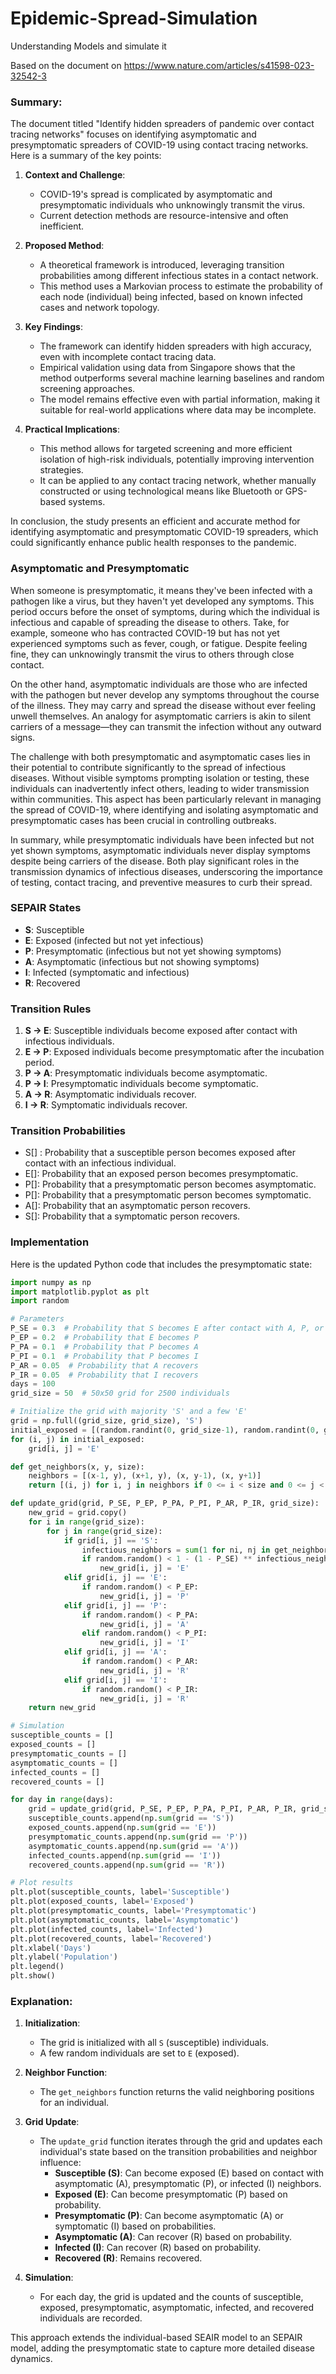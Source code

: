 # Epidemic-Spread-Simulation
Understanding Models and simulate it

Based on the document on https://www.nature.com/articles/s41598-023-32542-3

### Summary:

The document titled "Identify hidden spreaders of pandemic over contact tracing networks" focuses on identifying asymptomatic and presymptomatic spreaders of COVID-19 using contact tracing networks. Here is a summary of the key points:

1. **Context and Challenge**:
   - COVID-19's spread is complicated by asymptomatic and presymptomatic individuals who unknowingly transmit the virus.
   - Current detection methods are resource-intensive and often inefficient.

2. **Proposed Method**:
   - A theoretical framework is introduced, leveraging transition probabilities among different infectious states in a contact network.
   - This method uses a Markovian process to estimate the probability of each node (individual) being infected, based on known infected cases and network topology.

3. **Key Findings**:
   - The framework can identify hidden spreaders with high accuracy, even with incomplete contact tracing data.
   - Empirical validation using data from Singapore shows that the method outperforms several machine learning baselines and random screening approaches.
   - The model remains effective even with partial information, making it suitable for real-world applications where data may be incomplete.

4. **Practical Implications**:
   - This method allows for targeted screening and more efficient isolation of high-risk individuals, potentially improving intervention strategies.
   - It can be applied to any contact tracing network, whether manually constructed or using technological means like Bluetooth or GPS-based systems.

In conclusion, the study presents an efficient and accurate method for identifying asymptomatic and presymptomatic COVID-19 spreaders, which could significantly enhance public health responses to the pandemic.

### Asymptomatic and Presymptomatic
When someone is presymptomatic, it means they've been infected with a pathogen like a virus, but they haven't yet developed any symptoms. This period occurs before the onset of symptoms, during which the individual is infectious and capable of spreading the disease to others. Take, for example, someone who has contracted COVID-19 but has not yet experienced symptoms such as fever, cough, or fatigue. Despite feeling fine, they can unknowingly transmit the virus to others through close contact.

On the other hand, asymptomatic individuals are those who are infected with the pathogen but never develop any symptoms throughout the course of the illness. They may carry and spread the disease without ever feeling unwell themselves. An analogy for asymptomatic carriers is akin to silent carriers of a message—they can transmit the infection without any outward signs.

The challenge with both presymptomatic and asymptomatic cases lies in their potential to contribute significantly to the spread of infectious diseases. Without visible symptoms prompting isolation or testing, these individuals can inadvertently infect others, leading to wider transmission within communities. This aspect has been particularly relevant in managing the spread of COVID-19, where identifying and isolating asymptomatic and presymptomatic cases has been crucial in controlling outbreaks.

In summary, while presymptomatic individuals have been infected but not yet shown symptoms, asymptomatic individuals never display symptoms despite being carriers of the disease. Both play significant roles in the transmission dynamics of infectious diseases, underscoring the importance of testing, contact tracing, and preventive measures to curb their spread.


### SEPAIR States
- **S**: Susceptible
- **E**: Exposed (infected but not yet infectious)
- **P**: Presymptomatic (infectious but not yet showing symptoms)
- **A**: Asymptomatic (infectious but not showing symptoms)
- **I**: Infected (symptomatic and infectious)
- **R**: Recovered

### Transition Rules
1. **S → E**: Susceptible individuals become exposed after contact with infectious individuals.
2. **E → P**: Exposed individuals become presymptomatic after the incubation period.
3. **P → A**: Presymptomatic individuals become asymptomatic.
4. **P → I**: Presymptomatic individuals become symptomatic.
5. **A → R**: Asymptomatic individuals recover.
6. **I → R**: Symptomatic individuals recover.

### Transition Probabilities
- S[] : Probability that a susceptible person becomes exposed after contact with an infectious individual.
- E[]: Probability that an exposed person becomes presymptomatic.
- P[]: Probability that a presymptomatic person becomes asymptomatic.
- P[]: Probability that a presymptomatic person becomes symptomatic.
- A[]: Probability that an asymptomatic person recovers.
- S[]: Probability that a symptomatic person recovers.

### Implementation

Here is the updated Python code that includes the presymptomatic state:

```python
import numpy as np
import matplotlib.pyplot as plt
import random

# Parameters
P_SE = 0.3  # Probability that S becomes E after contact with A, P, or I
P_EP = 0.2  # Probability that E becomes P
P_PA = 0.1  # Probability that P becomes A
P_PI = 0.1  # Probability that P becomes I
P_AR = 0.05  # Probability that A recovers
P_IR = 0.05  # Probability that I recovers
days = 100
grid_size = 50  # 50x50 grid for 2500 individuals

# Initialize the grid with majority 'S' and a few 'E'
grid = np.full((grid_size, grid_size), 'S')
initial_exposed = [(random.randint(0, grid_size-1), random.randint(0, grid_size-1)) for _ in range(5)]
for (i, j) in initial_exposed:
    grid[i, j] = 'E'

def get_neighbors(x, y, size):
    neighbors = [(x-1, y), (x+1, y), (x, y-1), (x, y+1)]
    return [(i, j) for i, j in neighbors if 0 <= i < size and 0 <= j < size]

def update_grid(grid, P_SE, P_EP, P_PA, P_PI, P_AR, P_IR, grid_size):
    new_grid = grid.copy()
    for i in range(grid_size):
        for j in range(grid_size):
            if grid[i, j] == 'S':
                infectious_neighbors = sum(1 for ni, nj in get_neighbors(i, j, grid_size) if grid[ni, nj] in ['A', 'P', 'I'])
                if random.random() < 1 - (1 - P_SE) ** infectious_neighbors:
                    new_grid[i, j] = 'E'
            elif grid[i, j] == 'E':
                if random.random() < P_EP:
                    new_grid[i, j] = 'P'
            elif grid[i, j] == 'P':
                if random.random() < P_PA:
                    new_grid[i, j] = 'A'
                elif random.random() < P_PI:
                    new_grid[i, j] = 'I'
            elif grid[i, j] == 'A':
                if random.random() < P_AR:
                    new_grid[i, j] = 'R'
            elif grid[i, j] == 'I':
                if random.random() < P_IR:
                    new_grid[i, j] = 'R'
    return new_grid

# Simulation
susceptible_counts = []
exposed_counts = []
presymptomatic_counts = []
asymptomatic_counts = []
infected_counts = []
recovered_counts = []

for day in range(days):
    grid = update_grid(grid, P_SE, P_EP, P_PA, P_PI, P_AR, P_IR, grid_size)
    susceptible_counts.append(np.sum(grid == 'S'))
    exposed_counts.append(np.sum(grid == 'E'))
    presymptomatic_counts.append(np.sum(grid == 'P'))
    asymptomatic_counts.append(np.sum(grid == 'A'))
    infected_counts.append(np.sum(grid == 'I'))
    recovered_counts.append(np.sum(grid == 'R'))

# Plot results
plt.plot(susceptible_counts, label='Susceptible')
plt.plot(exposed_counts, label='Exposed')
plt.plot(presymptomatic_counts, label='Presymptomatic')
plt.plot(asymptomatic_counts, label='Asymptomatic')
plt.plot(infected_counts, label='Infected')
plt.plot(recovered_counts, label='Recovered')
plt.xlabel('Days')
plt.ylabel('Population')
plt.legend()
plt.show()
```

### Explanation:

1. **Initialization**:
   - The grid is initialized with all `S` (susceptible) individuals.
   - A few random individuals are set to `E` (exposed).

2. **Neighbor Function**:
   - The `get_neighbors` function returns the valid neighboring positions for an individual.

3. **Grid Update**:
   - The `update_grid` function iterates through the grid and updates each individual's state based on the transition probabilities and neighbor influence:
     - **Susceptible (S)**: Can become exposed (E) based on contact with asymptomatic (A), presymptomatic (P), or infected (I) neighbors.
     - **Exposed (E)**: Can become presymptomatic (P) based on probability.
     - **Presymptomatic (P)**: Can become asymptomatic (A) or symptomatic (I) based on probabilities.
     - **Asymptomatic (A)**: Can recover (R) based on probability.
     - **Infected (I)**: Can recover (R) based on probability.
     - **Recovered (R)**: Remains recovered.

4. **Simulation**:
   - For each day, the grid is updated and the counts of susceptible, exposed, presymptomatic, asymptomatic, infected, and recovered individuals are recorded.

This approach extends the individual-based SEAIR model to an SEPAIR model, adding the presymptomatic state to capture more detailed disease dynamics.
